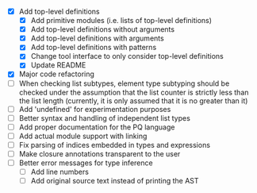 - [x] Add top-level definitions
  - [x] Add primitive modules (i.e. lists of top-level definitions)
  - [x] Add top-level definitions without arguments
  - [x] Add top-level definitions with arguments
  - [x] Add top-level definitions with patterns
  - [x] Change tool interface to only consider top-level definitions
  - [x] Update README
- [x] Major code refactoring
- [ ] When checking list subtypes, element type subtyping should be checked under the assumption that the list counter is strictly less than the list length (currently, it is only assumed that it is no greater than it)
- [ ] Add 'undefined' for experimentation purposes
- [ ] Better syntax and handling of independent list types
- [ ] Add proper documentation for the PQ language
- [ ] Add actual module support with linking
- [ ] Fix parsing of indices embedded in types and expressions
- [ ] Make closure annotations transparent to the user
- [ ] Better error messages for type inference
  - [ ] Add line numbers
  - [ ] Add original source text instead of printing the AST